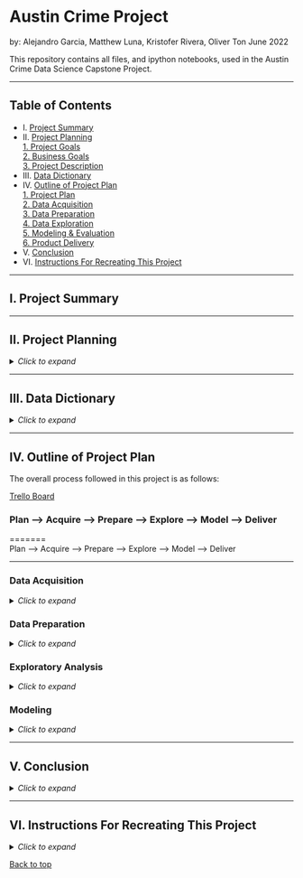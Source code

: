 # Austin Crime Project

by: Alejandro Garcia, Matthew Luna, Kristofer Rivera, Oliver Ton    June 2022

This repository contains all files, and ipython notebooks, used in the Austin Crime Data Science Capstone Project.


___

## Table of Contents

* I. [Project Summary](#i-project-summary)<br>
* II. [Project Planning](#ii-project-planning)<br>
    [1. Project Goals](#ii-project-goals)<br>
    [2. Business Goals](#iii-gusiness-goals)<br>
    [3. Project Description](#i-project-description)<br>
* III. [Data Dictionary](#iii-data-dictionary)<br>
* IV. [Outline of Project Plan](#iv-outline-of-project-plan)<br>
    [1. Project Plan](#1-plan)<br>
    [2. Data Acquisition](#2-acquire)<br>
    [3. Data Preparation](#3-prepare)<br>
    [4. Data Exploration](#4-explore)<br>
    [5. Modeling & Evaluation](#5-model)<br>
    [6. Product Delivery](#6-deliver)<br>
* V. [Conclusion](#v-conclusion)<br>
* VI. [Instructions For Recreating This Project](#vi-instructions-for-recreating-this-project)<br>

___

## I. Project Summary

___

## II. Project Planning

<details><summary><i>Click to expand</i></summary>

### Project Goals

- Create a machine learning model that can predict whether or not a crime is solved/closed in Austin.

### Problem Statement

- What factors contribute to whether or not a crime is solved/closed in the city of Austin?

### Project Description

- This project will dive into crime data from the city of Austin for the years 2018 through 2021. 
- Having a deeper understanding of the crime in Austin will allow for improved public safety 
outcomes. 
- This project will cover key indicators for successfully closing a case, the most frequent 
types of crimes, Austin city district crime rate, and the seasonality of crimes. 
- Our goal is that this project will guide the allocation of resources toward improving public 
safety. Let’s keep Austin weird! And safe.

### Initial Questions

- We predict that there is a relationship between the type of crime and clearance status.
- We predict there is a relationship between city council district and clearance status.
- We predict that there is a relationship between higher seasonal levels of crime and clearance status.
- We predict that the difference in time between when an incident occurred and when it was reported relates to the clearance status of the case.


</details>

___

## III. Data Dictionary

<details><summary><i>Click to expand</i></summary>

| Name                        | Definition    | API Field Name | Data Type       
| :-----                      | :-----        | :-----         | :-----
| Incident Number             | Incident report number | incident_report_number | Number
| Highest Offense Description	| Description | crime_type | Plain Text
| Highest Offense Code        | Code        | ucr_code | Number
| Family Violence             | Incident involves family violence? Y = yes, N = no | family_violence | Plain Text
| Occurred Date Time          | Date and time (combined) incident occurred | occ_date_time | Date & Time
| Occurred Date	              | Date the incident occurred | occ_date | Date & Time
| Occurred Time	              | Time the incident occurred | occ_time | Number
| Report Date Time	          | Date and time (combined) incident was reported | rep_date_time | Date & Time
| Report Date	                | Date the incident was reported |rep_time | Date & Time
| Report Time	                | Time the incident was reported | location_type | Number
| Location Type	              | General description of the premise where the incident occurred | location_type | Plain Text
| Address	                    | Incident location | address | Plain Text
| Zip Code	                  | Zip code where incident occurred | zip_code | Number
| Council District	          | Austin city council district where incident occurred | council_district | Number
| APD Sector	                | APD sector where incident occurred | sector | Plain Text  
| APD District	              | APD district where incident occurred | district | Plain Text
| PRA	                        | APD police reporting area where incident occurred | pra | Plain Text
| Census Tract	              | Census tract where incident occurred | census_tract | Number
| Clearance Status	          | How/whether crime was solved (see lookup) | clearance_status | Plain Text
| Clearance Date	            | Date crime was solved | clearance_date | Date & Time
| UCR Category	              | Code for the most serious crimes identified by the FBI as part of its Uniform Crime Reporting program | ucr_category | Plain Text
| Category Description	      | Description for the most serious crimes identified by the FBI as part of its Uniform Crime Reporting program | category_description | Plain Text
| X-coordinate	              | X-coordinate where the incident occurred | x_coordinate | Number
| Y-coordinate	              | Y-coordinate where incident occurred | y_coordinate | Number
| Latitude	                  | Latitude where incident occurred | latitude | Number
| Longitude	                  | Longitude where the incident occurred | longtitude | Number
| Location	                  | 3rd party generated spatial column (not from source) | location | Location

 

Additionally, a set of features were added to the data set:

 
| Name                  | Definition    | Data Type                                   
|:-----                 | :-----        |:-------------------------                  
| geometry              | a list of coordinates | Multi-Polygon and Polygon

</details>

___

## IV. Outline of Project Plan

The overall process followed in this project is as follows:

[Trello Board](https://trello.com/b/XCIqIEMJ/austin-crime-capstone)
 

###  Plan  -->  Acquire   --> Prepare  --> Explore  --> Model  --> Deliver

=======
<br>
Plan  -->  Acquire   --> Prepare  --> Explore  --> Model  --> Deliver

---
### Data Acquisition

<details><summary><i>Click to expand</i></summary>


**Acquisition Files:**


**Steps Taken:**

- The data set was gathered from publicly available data provided by the Austin Police 
Department on data.austintexas.gov.
- We created a function to automate gathering the data from the provided API and caching it 
locally as a CSV file. 
- Our initial data set included 500,000 rows and 31 columns. 
- For ease of use and relevancy, we decided to limit our data to crimes reported between the 
years 2018 and 2021. 
- After removing data outside this time frame, we were left with 401,955 rows.
- Download the shapefile for boundaries zipcode tabulation areas at this [website](https://data.austintexas.gov/dataset/Boundaries-Zip-Code-Tabulation-Areas-2017/nf4y-c7ue)
- Merge the dataframes and then create a new csv file.

</details>

### Data Preparation

<details><summary><i>Click to expand</i></summary>git

**Preparation Files:**


**Steps Taken:**

- After investigating columns with missing values, we decided to drop 15 columns entirely that we deemed to be unuseful or redundant. 
- Next, we made decisions on how to handle the missing values in our remaining 16 columns. 
- For 7 columns, including clearance_status, clearance_date, zip_code, sector, district, latitude, and longitude, we decided that we could not reasonably impute nulls with a value and dropped all missing rows. 
- We had 753 missing values for location_type values which we decided to add to the Other / Unknown value. 
- We had 1438 missing values for council_district which we decided to impute as the most common district. 

</details>

### Exploratory Analysis

<details><summary><i>Click to expand</i></summary>

**Exploratory Analysis Files:**


**Steps Taken:**


</details>

### Modeling

<details><summary><i>Click to expand</i></summary>

**Modeling Files:**


**Steps Taken:**


</details>

___

## V. Conclusion

<details><summary><i>Click to expand</i></summary>



</details>

___

## VI. Instructions For Recreating This Project

<details><summary><i>Click to expand</i></summary>

- Need App Token for env file
    - [Create App Token](https://evergreen.data.socrata.com)
        - Click on "My Profile", then "Edit Profile", and navigate to the Developer Settings pane.
- Make sure to install these packages before running
    - [Learn More About sodapy](https://github.com/xmunoz/sodapy)
    - [Learn More About geopandas](https://geopandas.org/en/stable/)
```
bash
pip install sodapy
pip install geopandas
```
- Clone our py files 

</details>

[Back to top](#austin-crime-project)